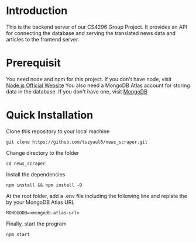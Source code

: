# Introduction

This is the backend server of our CS4296 Group Project. It provides an API for connecting the database and serving the translated news data and articles to the frontend server.

# Prerequisit

You need node and npm for this project. If you don't have node, visit [Node.js Official Website](https://www.nodejs.org)
You also need a MongoDB Atlas account for storing data in the database. If you don't have one, visit [MongoDB](https://www.mongodb.com)

# Quick Installation

Clone this repository to your local machine

```
git clone https://github.com/tszyaul6/news_scraper.git
```

Change directory to the folder

```
cd news_scraper
```

Install the dependencies

```
npm install && npm install -D
```

At the root folder, add a .env file including the following line and replate the <mongodb-atlas-url> by your MongoDB Atlas URL

```
MONOGODB=<mongodb-atlas-url>
```

Finally, start the program

```
npm start
```
